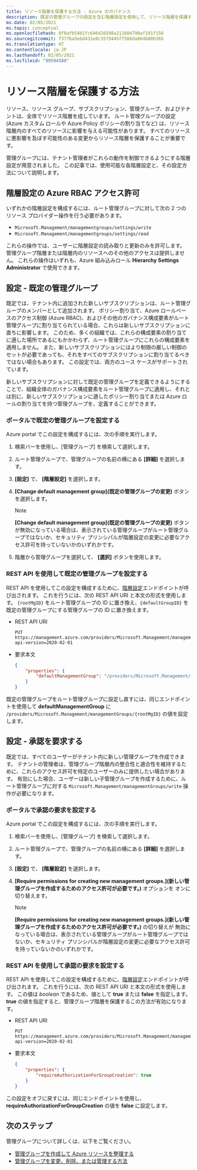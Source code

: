 ```yaml
---
title: リソース階層を保護する方法 - Azure のガバナンス
description: 既定の管理グループの設定を含む階層設定を使用して、リソース階層を保護する方法について説明します。
ms.date: 02/05/2021
ms.topic: conceptual
ms.openlocfilehash: 0f0afb5401fc646d26598a211604790af191f156
ms.sourcegitcommit: f377ba5ebd431e8c3579445ff588da664b00b36b
ms.translationtype: HT
ms.contentlocale: ja-JP
ms.lasthandoff: 02/05/2021
ms.locfileid: "99594588"
---
```

# <a name="how-to-protect-your-resource-hierarchy"></a>リソース階層を保護する方法

リソース、リソース グループ、サブスクリプション、管理グループ、およびテナントは、全体でリソース階層を成しています。 ルート管理グループの設定 (Azure カスタム ロールや Azure Policy ポリシーの割り当てなど) は、リソース階層内のすべてのリソースに影響を与える可能性があります。 すべてのリソースに悪影響を及ぼす可能性のある変更からリソース階層を保護することが重要です。

管理グループには、テナント管理者がこれらの動作を制御できるようにする階層設定が用意されました。 この記事では、使用可能な各階層設定と、その設定方法について説明します。

## <a name="azure-rbac-permissions-for-hierarchy-settings"></a>階層設定の Azure RBAC アクセス許可

いずれかの階層設定を構成するには、ルート管理グループに対して次の 2 つのリソース プロバイダー操作を行う必要があります。

- `Microsoft.Management/managementgroups/settings/write`
- `Microsoft.Management/managementgroups/settings/read`

これらの操作では、ユーザーに階層設定の読み取りと更新のみを許可します。 管理グループ階層または階層内のリソースへのその他のアクセスは提供しません。 これらの操作はいずれも、Azure 組み込みロール **Hierarchy Settings Administrator** で使用できます。

## <a name="setting---default-management-group"></a>設定 - 既定の管理グループ

既定では、テナント内に追加された新しいサブスクリプションは、ルート管理グループのメンバーとして追加されます。 ポリシー割り当て、Azure ロールベースのアクセス制御 (Azure RBAC)、およびその他のガバナンス構成要素がルート管理グループに割り当てられている場合、これらは新しいサブスクリプションに直ちに影響します。 このため、多くの組織では、これらの構成要素の割り当てに適した場所であるにもかかわらず、ルート管理グループにこれらの構成要素を適用しません。 また、新しいサブスクリプションにはより制限の厳しい制御のセットが必要であっても、それをすべてのサブスクリプションに割り当てるべきではない場合もあります。 この設定では、両方のユース ケースがサポートされています。

新しいサブスクリプションに対して既定の管理グループを定義できるようにすることで、組織全体のガバナンス構成要素をルート管理グループに適用し、それとは別に、新しいサブスクリプションに適したポリシー割り当てまたは Azure ロールの割り当てを持つ管理グループを、定義することができます。

### <a name="set-default-management-group-in-portal"></a>ポータルで既定の管理グループを設定する

Azure portal でこの設定を構成するには、次の手順を実行します。

1. 検索バーを使用し、[管理グループ] を検索して選択します。

1. ルート管理グループで、管理グループの名前の横にある **[詳細]** を選択します。

1. **[設定]** で、 **[階層設定]** を選択します。

1. **[Change default management group]\(既定の管理グループの変更\)** ボタンを選択します。

   > [!NOTE]
   > **[Change default management group]\(既定の管理グループの変更\)** ボタンが無効になっている場合は、表示されている管理グループがルート管理グループではないか、セキュリティ プリンシパルが階層設定の変更に必要なアクセス許可を持っていないかのいずれかです。

1. 階層から管理グループを選択して、 **[選択]** ボタンを使用します。

### <a name="set-default-management-group-with-rest-api"></a>REST API を使用して既定の管理グループを設定する

REST API を使用してこの設定を構成するために、[階層設定](/rest/api/resources/hierarchysettings)エンドポイントが呼び出されます。 これを行うには、次の REST API URI と本文の形式を使用します。 `{rootMgID}` をルート管理グループの ID に置き換え、`{defaultGroupID}` を既定の管理グループにする管理グループの ID に置き換えます。

- REST API URI

  ```http
  PUT https://management.azure.com/providers/Microsoft.Management/managementGroups/{rootMgID}/settings/default?api-version=2020-02-01
  ```

- 要求本文

  ```json
  {
      "properties": {
          "defaultManagementGroup": "/providers/Microsoft.Management/managementGroups/{defaultGroupID}"
      }
  }
  ```

既定の管理グループをルート管理グループに設定し直すには、同じエンドポイントを使用して **defaultManagementGroup** に `/providers/Microsoft.Management/managementGroups/{rootMgID}` の値を設定します。

## <a name="setting---require-authorization"></a>設定 - 承認を要求する

既定では、すべてのユーザーがテナント内に新しい管理グループを作成できます。 テナントの管理者は、管理グループ階層内の整合性と適合性を維持するために、これらのアクセス許可を特定のユーザーのみに提供したい場合があります。 有効にした場合、ユーザーは新しい子管理グループを作成するために、ルート管理グループに対する `Microsoft.Management/managementGroups/write` 操作が必要になります。

### <a name="set-require-authorization-in-portal"></a>ポータルで承認の要求を設定する

Azure portal でこの設定を構成するには、次の手順を実行します。

1. 検索バーを使用し、[管理グループ] を検索して選択します。

1. ルート管理グループで、管理グループの名前の横にある **[詳細]** を選択します。

1. **[設定]** で、 **[階層設定]** を選択します。

1. **[Require permissions for creating new management groups.]\(新しい管理グループを作成するためのアクセス許可が必要です。\)** オプションを オンに切り替えます。

   > [!NOTE]
   > **[Require permissions for creating new management groups.]\(新しい管理グループを作成するためのアクセス許可が必要です。\)** の切り替えが 無効になっている場合は、表示されている管理グループがルート管理グループではないか、セキュリティ プリンシパルが階層設定の変更に必要なアクセス許可を持っていないかのいずれかです。

### <a name="set-require-authorization-with-rest-api"></a>REST API を使用して承認の要求を設定する

REST API を使用してこの設定を構成するために、[階層設定](/rest/api/resources/hierarchysettings)エンドポイントが呼び出されます。 これを行うには、次の REST API URI と本文の形式を使用します。 この値は _boolean_ であるため、値として **true** または **false** を指定します。 **true** の値を指定すると、管理グループ階層を保護するこの方法が有効になります。

- REST API URI

  ```http
  PUT https://management.azure.com/providers/Microsoft.Management/managementGroups/{rootMgID}/settings/default?api-version=2020-02-01
  ```

- 要求本文

  ```json
  {
      "properties": {
          "requireAuthorizationForGroupCreation": true
      }
  }
  ```

この設定をオフに戻すには、同じエンドポイントを使用し、**requireAuthorizationForGroupCreation** の値を **false** に設定します。

## <a name="next-steps"></a>次のステップ

管理グループについて詳しくは、以下をご覧ください。

- [管理グループを作成して Azure リソースを整理する](../create-management-group-portal.md)
- [管理グループを変更、削除、または管理する方法](../manage.md)